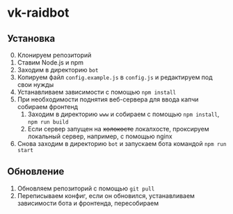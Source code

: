 # vk-raidbot

## Установка

0. Клонируем репозиторий
1. Ставим Node.js и npm
2. Заходим в директорию `bot`
3. Копируем файл `config.example.js` в `config.js` и редактируем под свои нужды
4. Устанавливаем зависимости с помощью `npm install`
5. При необходимости поднятия веб-сервера для ввода капчи собираем фронтенд
	1. Заходим в директорию `www` и собираем с помощью `npm install`, `npm run build`
	2. Если сервер запущен на ~~холокосте~~ локалхосте, проксируем локальный сервер, например, с помощью nginx
6. Снова заходим в директорию `bot` и запускаем бота командой `npm run start`

## Обновление

1. Обновляем репозиторий с помощью `git pull`
2. Переписываем конфиг, если он обновился, устанавливаем зависимости бота и фронтенда, пересобираем